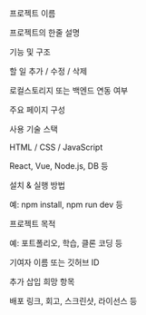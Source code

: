 프로젝트 이름

프로젝트의 한줄 설명

기능 및 구조

할 일 추가 / 수정 / 삭제

로컬스토리지 또는 백엔드 연동 여부

주요 페이지 구성

사용 기술 스택

HTML / CSS / JavaScript

React, Vue, Node.js, DB 등

설치 & 실행 방법

예: npm install, npm run dev 등

프로젝트 목적

예: 포트폴리오, 학습, 클론 코딩 등

기여자 이름 또는 깃허브 ID

추가 삽입 희망 항목

배포 링크, 회고, 스크린샷, 라이선스 등


